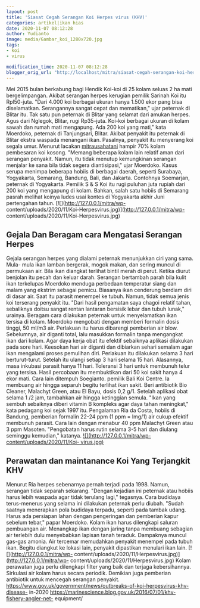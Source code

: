 ```yaml
---
layout: post
title: 'Siasat Cegah Serangan Koi Herpes virus (KHV)'
categories: artikel|ikan hias
date: 2020-11-07 08:12:28
author: Yudianto
image: media/Gambar_koi_1280x720.jpg
tags:
- koi
- virus

modification_time: 2020-11-07 08:12:28
blogger_orig_url: "http://localhost/mitra/siasat-cegah-serangan-koi-herpesvirus.html"
---
```


Mei 2015 bulan berkabung bagi Hendik Koi-koi di 25 kolam seluas 2 ha mati
bergelimpangan. Akibat serangan herpes kerugian pemilik Sarinah Koi itu
Rpl50-juta. "Dari 4.000 koi berbagai ukuran hanya 1.500 ekor pang bisa
diselamatkan. Serangannya sangat cepat dan mematikan," ujar peternak di Blitar
itu. Tak satu pun peternak di Blitar yang selamat dari amukan herpes. Agus
dari Nglegok, Blitar, rugi Rp35-juta. Koi-koi berbagai ukuran di kolam sawah
dan rumah mati mengapung. Ada 200 koi yang mati," kata Moerdoko, peternak di
Tanjungsari, Blitar. Akibat penyakit itu peternak di Blitar ekstra waspada
menangani ikan. Pasalnya, penyakit itu menyerang koi segala umur. Menurut
lacakan [mitrausahatani](http://127.0.0.1/mitra) hampir 70% kolam pembesaran
koi kosong. "Memang beberapa kolam lain relatif aman dari serangan penyakit.
Namun, itu tidak menutup kemungkinan serangan menjalar ke sana bila tidak
segera diantisipasi," ujar Moerdoko. Kasus serupa menimpa beberapa hobiis di
berbagai daerah, seperti Surabaya, Yogyakarta, Semarang, Bandung, Bali, dan
Jakarta. Contohnya Soemarjan, peternak di Yogyakarta. Pemilik S & S Koi itu
rugi puluhan juta rupiah dari 200 koi yang mengapung di kolam. Bahkan, salah
satu hobiis di Semarang pasrah melihat koinya ludes usai kontes di Yogyakarta
akhir Juni pertengahan tahun. [![](http://127.0.0.1/mitra/wp-
content/uploads/2020/11/Koi-Herpesvirus.jpg)](http://127.0.0.1/mitra/wp-
content/uploads/2020/11/Koi-Herpesvirus.jpg)

## Gejala Dan Beragam cara Mengatasi Serangan Herpes

Gejala serangan herpes yang dialami peternak menunjukkan ciri yang sama. Mula-
mula ikan lamban bergerak, mogok makan, dan sering muncul di permukaan air.
Bila ikan diangkat terlihat bintil merah di perut. Ketika diurut benjolan itu
pecah dan keluar darah. Serangan bertambah parah bila kulit ikan terkelupas
Moerdoko menduga perbedaan temperatur siang dan malam yang ekstrim sebagai
pemicu. Biasanya ikan cenderung berdiam diri di dasar air. Saat itu parasit
menempel ke tubuh. Namun, tidak semua jenis koi terserang penyakit itu. "Dari
hasil pengamatan saya chagoi relatif tahan, sebaliknya doitsu sangat rentan
lantaran bersisik lebar dan tubuh lunak," urainya. Beragam cara dilakukan
peternak untuk menyelamatkan ikan tersisa di kolam. Moerdoko mengobati dengan
memberi formalin dosis tinggi, 50 ml/m3 air. Perlakuan itu harus dibarengi
pemberian air blow. Sebelumnya, air diganti total, lalu masukkan formalin
tanpa mengangkat ikan dari kolam. Agar daya kerja obat itu efektif sebaiknya
aplikasi dilakukan pada sore hari. Keesokan hari air diganti dan dibiarkan
sehari semalam agar ikan mengalami proses pemulihan diri. Perlakuan itu
dilakukan selama 3 hari berturut-turut. Setelah itu ulangi setiap 3 hari
selama 15 hari. Alasannya, masa inkubasi parasit hanya 11 hari. Toleransi 3
hari untuk membunuh telur yang tersisa. Hasil percobaan itu membuktikan dari
50 koi sakit hanya 4 ekor mati. Cara lain ditempuh Soegianto. pemilik Bali Koi
Centre. Ia membuang air hingga separuh begitu terlihat ikan sakit. Beri
antibiotik Bio Cleaner, Malachyt Green, atau El Bayu, dosis 0,2 g/1. Setelah
aplikasi obat selama 1 /2 jam, tambahkan air hingga ketinggian semula. "Ikan
yang sembuh sebaiknya diberi vitamin B kompleks agar daya tahan meningkat,"
kata pedagang koi sejak 1997 itu. Pengalaman Ria da Costa, hobiis di Bandung,
pemberian formalin 22-24 ppm (1 ppm = lmg/1) air cukup efektif membunuh
parasit. Cara lain dengan menabur 40 ppm Malachyt Green atau 3 ppm Masoten.
"Pengobatan harus rutin selama 3-5 hari dan diulang seminggu kemudian,"
katanya. [![](http://127.0.0.1/mitra/wp-content/uploads/2020/11/Koi-
virus.jpg)](http://127.0.0.1/mitra/wp-content/uploads/2020/11/Koi-virus.jpg)

## Perawatan dan maintanance Koi Yang Terjangkit KHV

Menurut Ria herpes sebenarnya pernah terjadi pada 1998. Namun, serangan tidak
separah sekarang. "Dengan kejadian ini peternak atau hobiis harus lebih
waspada agar tidak terulang lagi," tegasnya. Cara budidaya terus-menerus yang
selama ini dilakukan peternak perlu diubah. "Sudah saatnya menerapkan pola
budidaya terpadu, seperti pada tambak udang. Harus ada persiapan lahan dengan
pengeringan dan pemberian kapur sebelum tebar," papar Moerdoko. Kolam ikan
harus dilengkapi saluran pembuangan air. Menangkap ikan dengan jaring tanpa
membuang sebagian air terlebih dulu menyebabkan lapisan tanah teraduk.
Dampaknya muncul gas-gas amonia. Air tercemar memudahkan penyakit menempel
pada tubuh ikan. Begitu diangkut ke lokasi lain, penyakit dipastikan menulari
ikan lain. [![](http://127.0.0.1/mitra/wp-
content/uploads/2020/11/Herpesvirus.jpg)](http://127.0.0.1/mitra/wp-
content/uploads/2020/11/Herpesvirus.jpg) Kolam perawatan juga perlu dilengkapi
filter yang baik dan terjaga kebersihannya. Sirkulasi air kolam harus secara
periodik. Demikian juga pemberian antibiotik untuk mencegah serangan penyakit.
https://www.gov.uk/government/news/outbreaks-of-koi-herpesvirus-khv-disease-
in-2020 https://marinescience.blog.gov.uk/2016/07/01/khv-fishery-angler-net-
equipment/


